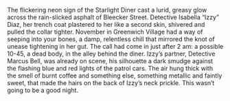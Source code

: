 The flickering neon sign of the Starlight Diner cast a lurid, greasy glow across the rain-slicked asphalt of Bleecker Street. Detective Isabella “Izzy” Diaz, her trench coat plastered to her like a second skin, shivered and pulled the collar tighter.  November in Greenwich Village had a way of seeping into your bones, a damp, relentless chill that mirrored the knot of unease tightening in her gut.  The call had come in just after 2 am: a possible 10-45, a dead body, in the alley behind the diner.  Izzy’s partner, Detective Marcus Bell, was already on scene, his silhouette a dark smudge against the flashing blue and red lights of the patrol cars. The air hung thick with the smell of burnt coffee and something else, something metallic and faintly sweet, that made the hairs on the back of Izzy’s neck prickle. This wasn’t going to be a good night.
